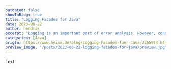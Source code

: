 ```yaml
---
outdated: false
showInBlog: true
title: "Logging Facades for Java"
date: 2023-06-22
author: hendrik
excerpt: "Logging is an important part of error analysis. However, consolidating different logging libs in Java applications is always a challenge."
categories: [Java]
origin: https://www.heise.de/blog/Logging-Facades-fuer-Java-7355974.html
preview_image: "/posts/2023-06-22-logging-facades-for-java/preview.jpg"
---
```


Text